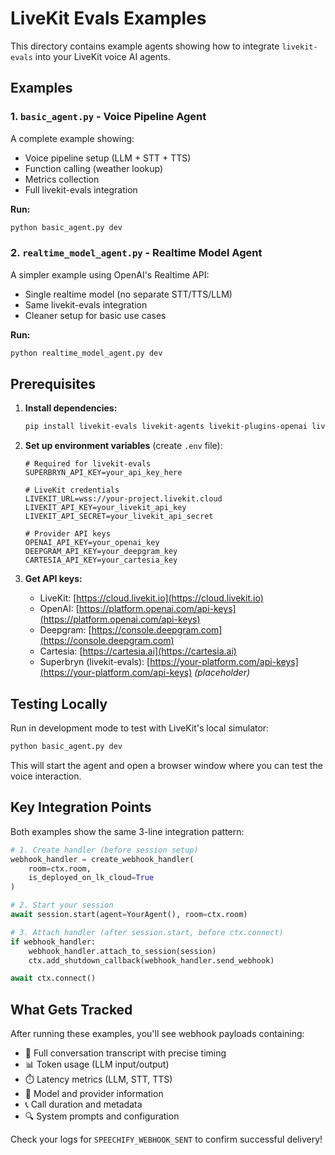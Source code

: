 # LiveKit Evals Examples

This directory contains example agents showing how to integrate `livekit-evals` into your LiveKit voice AI agents.

## Examples

### 1. `basic_agent.py` - Voice Pipeline Agent

A complete example showing:
- Voice pipeline setup (LLM + STT + TTS)
- Function calling (weather lookup)
- Metrics collection
- Full livekit-evals integration

**Run:**
```bash
python basic_agent.py dev
```

### 2. `realtime_model_agent.py` - Realtime Model Agent

A simpler example using OpenAI's Realtime API:
- Single realtime model (no separate STT/TTS/LLM)
- Same livekit-evals integration
- Cleaner setup for basic use cases

**Run:**
```bash
python realtime_model_agent.py dev
```

## Prerequisites

1. **Install dependencies:**
   ```bash
   pip install livekit-evals livekit-agents livekit-plugins-openai livekit-plugins-deepgram livekit-plugins-cartesia livekit-plugins-silero python-dotenv
   ```

2. **Set up environment variables** (create `.env` file):
   ```env
   # Required for livekit-evals
   SUPERBRYN_API_KEY=your_api_key_here
   
   # LiveKit credentials
   LIVEKIT_URL=wss://your-project.livekit.cloud
   LIVEKIT_API_KEY=your_livekit_api_key
   LIVEKIT_API_SECRET=your_livekit_api_secret
   
   # Provider API keys
   OPENAI_API_KEY=your_openai_key
   DEEPGRAM_API_KEY=your_deepgram_key
   CARTESIA_API_KEY=your_cartesia_key
   ```

3. **Get API keys:**
   - LiveKit: [https://cloud.livekit.io](https://cloud.livekit.io)
   - OpenAI: [https://platform.openai.com/api-keys](https://platform.openai.com/api-keys)
   - Deepgram: [https://console.deepgram.com](https://console.deepgram.com)
   - Cartesia: [https://cartesia.ai](https://cartesia.ai)
   - Superbryn (livekit-evals): [https://your-platform.com/api-keys](https://your-platform.com/api-keys) *(placeholder)*

## Testing Locally

Run in development mode to test with LiveKit's local simulator:

```bash
python basic_agent.py dev
```

This will start the agent and open a browser window where you can test the voice interaction.

## Key Integration Points

Both examples show the same 3-line integration pattern:

```python
# 1. Create handler (before session setup)
webhook_handler = create_webhook_handler(
    room=ctx.room,
    is_deployed_on_lk_cloud=True
)

# 2. Start your session
await session.start(agent=YourAgent(), room=ctx.room)

# 3. Attach handler (after session.start, before ctx.connect)
if webhook_handler:
    webhook_handler.attach_to_session(session)
    ctx.add_shutdown_callback(webhook_handler.send_webhook)

await ctx.connect()
```

## What Gets Tracked

After running these examples, you'll see webhook payloads containing:

- 📝 Full conversation transcript with precise timing
- 📊 Token usage (LLM input/output)
- ⏱️ Latency metrics (LLM, STT, TTS)
- 🎯 Model and provider information
- 📞 Call duration and metadata
- 🔍 System prompts and configuration

Check your logs for `SPEECHIFY_WEBHOOK_SENT` to confirm successful delivery!


